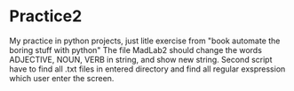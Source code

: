 # Practice2
My practice in python projects, just litle exercise from "book automate the boring stuff with python"
The file MadLab2 should change the words ADJECTIVE,  NOUN, VERB in string, and show new string.
Second script have to find all .txt files in entered directory and find all regular exspression which user enter the screen.

